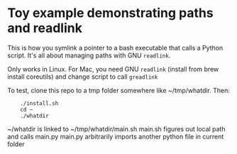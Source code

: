 # Toy example demonstrating paths and readlink

This is how you symlink a pointer to a bash executable that calls a
Python script. It's all about managing paths with GNU `readlink`.

Only works in Linux. For Mac, you need GNU `readlink` (install from brew
install coreutils) and change script to call `greadlink`

To test, clone this repo to a tmp folder somewhere like ~/tmp/whatdir.
Then:
```
	./install.sh
	cd ~
	./whatdir
```


~/whatdir is linked to ~/tmp/whatdir/main.sh
main.sh figures out local path and calls main.py
main.py arbitrarily imports another python file in current folder


